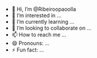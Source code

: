 - 👋 Hi, I’m @Ribeiroopaoolla
- 👀 I’m interested in ...
- 🌱 I’m currently learning ...
- 💞️ I’m looking to collaborate on ...
- 📫 How to reach me ...
- 😄 Pronouns: ...
- ⚡ Fun fact: ...

<!---
Ribeiroopaoolla/Ribeiroopaoolla is a ✨ special ✨ repository because its `README.md` (this file) appears on your GitHub profile.
You can click the Preview link to take a look at your changes.
--->
